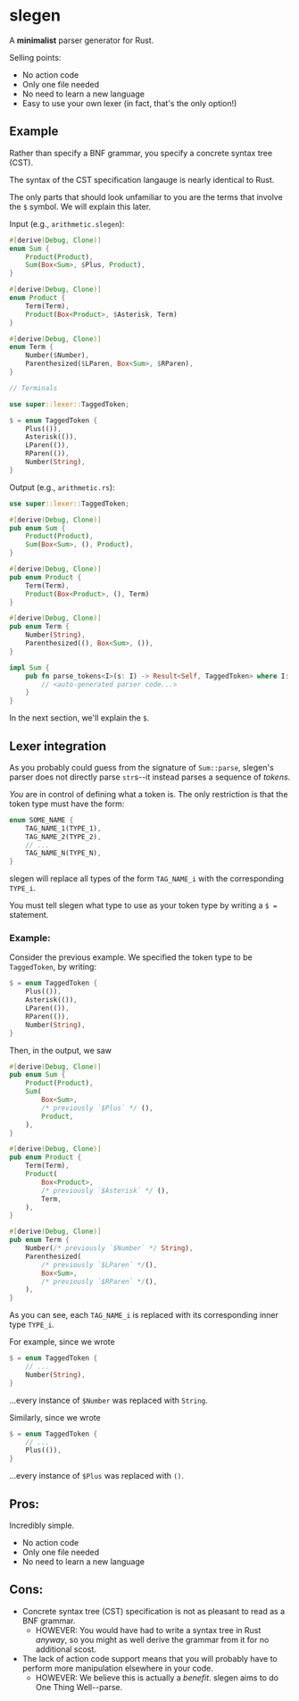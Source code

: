 # slegen

A **minimalist** parser generator for Rust.

Selling points:

- No action code
- Only one file needed
- No need to learn a new language
- Easy to use your own lexer (in fact, that's the only option!)

## Example

Rather than specify a BNF grammar, you specify
a concrete syntax tree (CST).

The syntax of the CST specification langauge
is nearly identical to Rust.

The only parts that should look unfamiliar to you
are the terms that involve the `$` symbol.
We will explain this later.

Input (e.g., `arithmetic.slegen`):

```rust
#[derive(Debug, Clone)]
enum Sum {
    Product(Product),
    Sum(Box<Sum>, $Plus, Product),
}

#[derive(Debug, Clone)]
enum Product {
    Term(Term),
    Product(Box<Product>, $Asterisk, Term)
}

#[derive(Debug, Clone)]
enum Term {
    Number($Number),
    Parenthesized($LParen, Box<Sum>, $RParen),
}

// Terminals

use super::lexer::TaggedToken;

$ = enum TaggedToken {
    Plus(()),
    Asterisk(()),
    LParen(()),
    RParen(()),
    Number(String),
}
```

Output (e.g., `arithmetic.rs`):

```rust
use super::lexer::TaggedToken;

#[derive(Debug, Clone)]
pub enum Sum {
    Product(Product),
    Sum(Box<Sum>, (), Product),
}

#[derive(Debug, Clone)]
pub enum Product {
    Term(Term),
    Product(Box<Product>, (), Term)
}

#[derive(Debug, Clone)]
pub enum Term {
    Number(String),
    Parenthesized((), Box<Sum>, ()),
}

impl Sum {
    pub fn parse_tokens<I>(s: I) -> Result<Self, TaggedToken> where I: IntoIterator<Item = TaggedToken> {
        // <auto-generated parser code...>
    }
}
```

In the next section, we'll explain the `$`.

## Lexer integration

As you probably could guess from the signature
of `Sum::parse`, slegen's parser does not directly parse `str`s--it instead parses a sequence of
_tokens_.

_You_ are in control of defining what a token is.
The only restriction is that the token type must have the form:

```rust
enum SOME_NAME {
    TAG_NAME_1(TYPE_1),
    TAG_NAME_2(TYPE_2),
    // ...
    TAG_NAME_N(TYPE_N),
}
```

slegen will replace all types of the form
`TAG_NAME_i` with the corresponding `TYPE_i`.

You must tell slegen what type to use as your
token type by writing a `$ =` statement.

### Example:

Consider the previous example.
We specified the token type to be `TaggedToken`,
by writing:

```rust
$ = enum TaggedToken {
    Plus(()),
    Asterisk(()),
    LParen(()),
    RParen(()),
    Number(String),
}
```

Then, in the output, we saw

```rust
#[derive(Debug, Clone)]
pub enum Sum {
    Product(Product),
    Sum(
        Box<Sum>,
        /* previously `$Plus` */ (),
        Product,
    ),
}

#[derive(Debug, Clone)]
pub enum Product {
    Term(Term),
    Product(
        Box<Product>,
        /* previously `$Asterisk` */ (),
        Term,
    ),
}

#[derive(Debug, Clone)]
pub enum Term {
    Number(/* previously `$Number` */ String),
    Parenthesized(
        /* previously `$LParen` */(),
        Box<Sum>,
        /* previously `$RParen` */(),
    ),
}
```

As you can see, each `TAG_NAME_i` is replaced
with its corresponding inner type `TYPE_i`.

For example, since we wrote

```rust
$ = enum TaggedToken {
    // ...
    Number(String),
}
```

...every instance of `$Number` was replaced with `String`.

Similarly, since we wrote

```rust
$ = enum TaggedToken {
    // ...
    Plus(()),
}
```

...every instance of `$Plus` was replaced with `()`.

## Pros:

Incredibly simple.

- No action code
- Only one file needed
- No need to learn a new language

## Cons:

- Concrete syntax tree (CST) specification
  is not as pleasant to read as a BNF grammar.
  - HOWEVER: You would have had to write a
    syntax tree in Rust _anyway_, so you
    might as well derive the grammar from it
    for no additional scost.
- The lack of action code support means that
  you will probably have to perform more
  manipulation elsewhere in your code.
  - HOWEVER: We believe this is actually a
    _benefit_. slegen aims to do One Thing Well--parse.
